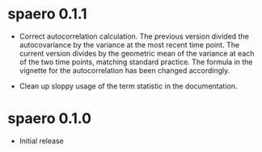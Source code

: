 
# spaero 0.1.1

- Correct autocorrelation calculation. The previous version divided
  the autocovariance by the variance at the most recent time
  point. The current version divides by the geometric mean of the
  variance at each of the two time points, matching standard
  practice. The formula in the vignette for the autocorrelation has
  been changed accordingly.

- Clean up sloppy usage of the term statistic in the documentation.

# spaero 0.1.0

- Initial release
